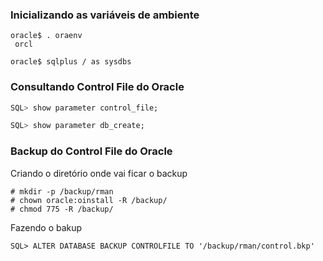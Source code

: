 ### Inicializando as variáveis de ambiente
~~~
oracle$ . oraenv
 orcl

oracle$ sqlplus / as sysdbs
~~~

### Consultando Control File do Oracle
~~~sql
SQL> show parameter control_file;
~~~

~~~sql
SQL> show parameter db_create;
~~~

### Backup do Control File do Oracle

Criando o diretório onde vai ficar o backup
~~~
# mkdir -p /backup/rman
# chown oracle:oinstall -R /backup/
# chmod 775 -R /backup/
~~~

Fazendo o bakup
~~~
SQL> ALTER DATABASE BACKUP CONTROLFILE TO '/backup/rman/control.bkp' 
~~~

